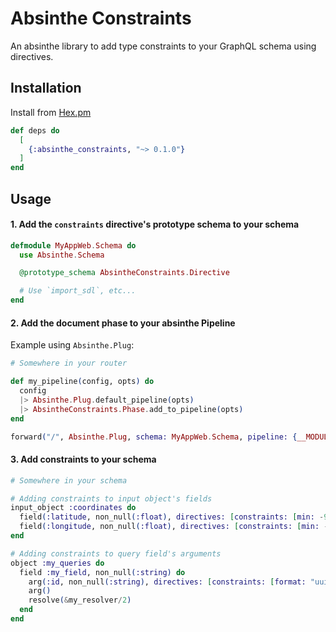 # Absinthe Constraints

An absinthe library to add type constraints to your GraphQL schema using directives.

## Installation

Install from [Hex.pm](https://hex.pm/packages/absinthe_constraints)

```elixir
def deps do
  [
    {:absinthe_constraints, "~> 0.1.0"}
  ]
end
```

## Usage

#### 1. Add the `constraints` directive's prototype schema to your schema

```elixir
defmodule MyAppWeb.Schema do
  use Absinthe.Schema

  @prototype_schema AbsintheConstraints.Directive

  # Use `import_sdl`, etc...
end
```

#### 2. Add the document phase to your absinthe Pipeline

Example using `Absinthe.Plug`:

```elixir
# Somewhere in your router

def my_pipeline(config, opts) do
  config
  |> Absinthe.Plug.default_pipeline(opts)
  |> AbsintheConstraints.Phase.add_to_pipeline(opts)
end

forward("/", Absinthe.Plug, schema: MyAppWeb.Schema, pipeline: {__MODULE__, :my_pipeline})
```

#### 3. Add constraints to your schema

```elixir
# Somewhere in your schema

# Adding constraints to input object's fields
input_object :coordinates do
  field(:latitude, non_null(:float), directives: [constraints: [min: -90, max: 90]])
  field(:longitude, non_null(:float), directives: [constraints: [min: -180, max: 180]])
end

# Adding constraints to query field's arguments
object :my_queries do
  field :my_field, non_null(:string) do
    arg(:id, non_null(:string), directives: [constraints: [format: "uuid"]])
    arg()
    resolve(&my_resolver/2)
  end
end
```
